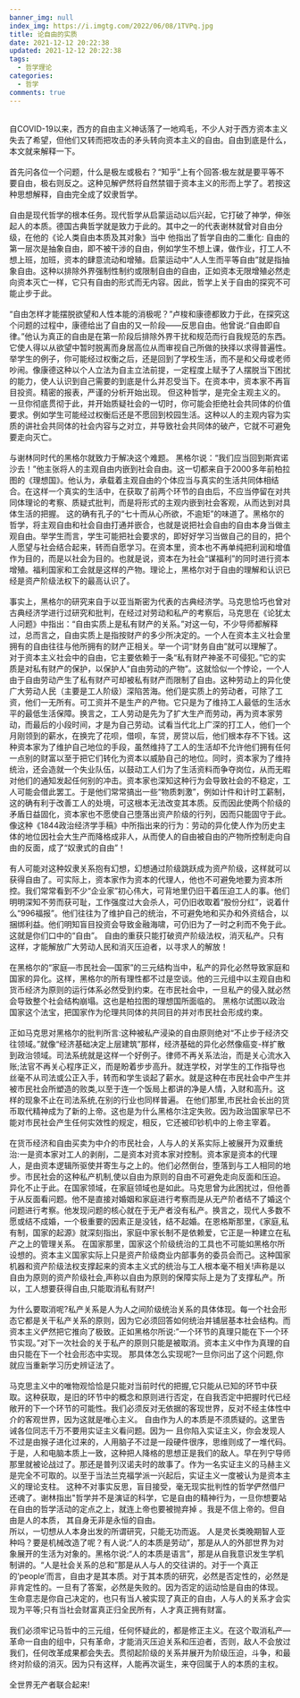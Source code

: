 ```yaml
---
banner_img: null
index_img: https://i.imgtg.com/2022/06/08/1TVPq.jpg
title: 论自由的实质
date: 2021-12-12 20:22:38
updated: 2021-12-12 20:22:38
tags:
  - 哲学理论
categories:
  - 哲学
comments: true
---
```

\
自COVID-19以来，西方的自由主义神话落了一地鸡毛，不少人对于西方资本主义失去了希望，但他们又转而把攻击的矛头转向资本主义的自由。自由到底是什么，本文就来解释一下。\
\
首先问各位一个问题，什么是极左或极右？“知乎”上有个回答:极左就是要平等不要自由，极右则反之。这种见解俨然将自然禁锢于资本主义的形而上学了。若按这种思想解释，自由完全成了奴隶哲学。\
\
自由是现代哲学的根本任务。现代哲学从启蒙运动以后兴起，它打破了神学，伸张起人的本质。德国古典哲学就是致力于此的。其中之一的代表谢林就曾对自由分级，在他的《论人类自由本质及其对象》当中 他指出了哲学自由的二重化: 自由的第一层次是抽象自由，即不被干涉的自由，例如学生不想上课，做作业，打工人不想上班，加班，资本的肆意流动和增殖。启蒙运动中“人人生而平等自由”就是指抽象自由。这种以排除外界强制性制约或限制自由的自由，正如资本无限增殖必然走向资本灭亡一样，它只有自由的形式而无内容。因此，哲学上关于自由的探究不可能止步于此。\
\
“自由怎样才能摆脱欲望和人性本能的消极呢？”卢梭和康德都致力于此，在探究这个问题的过程中，康德给出了自由的又一阶段——反思自由。他曾说:“自由即自律。”他认为真正的自由是在第一阶段后排除外界干扰和规范而行自我规范的东西。它使人得以从欲望中暂时脱离而身居高位从而审视自己所做的抉择以求得普遍性。举学生的例子，你可能经过权衡之后，还是回到了学校生活，而不是和父母或老师吵闹。像康德这种以个人立法为自主立法前提，一定程度上赋予了人摆脱当下困扰的能力，使人认识到自己需要的到底是什么并忍受当下。在资本中，资本家不再盲目投资。精密的报表，严谨的分析开始出现。 但这种哲学，是完全主观主义的。一旦你彻底贯彻于此，并开始质疑社会的一切时，你可能会拒绝社会共同体的价值要求。例如学生可能经过权衡后还是不愿回到校园生活。这种以人的主观内容为实质的讲社会共同体的社会内容与之对立，并导致社会共同体的破产，它就不可避免要走向灭亡。\
\
与谢林同时代的黑格尔就致力于解决这个难题。 黑格尔说：“我们应当回到斯宾诺沙去！”他主张将人的主观自由内嵌到社会自由。这一切都来自于2000多年前柏拉图的《理想国》。他认为，承载着主观自由的个体应当与真实的生活共同体相结合。在这样一个真实的生活中，在获取了前两个环节的自由后，不应当停留在对共同体理论的考察、质疑式批判，而是将形式的主观内嵌到社会客观，从而达到对具体生活的把握。 这的确有孔子的“七十而从心所欲，不逾矩”的味道了。黑格尔的哲学，将主观自由和社会自由打通并嵌合，也就是说把社会自由的自由本身当做主观自由。举学生而言，学生可能把社会要求的，即好好学习当做自己的目的，把个人愿望与社会结合起来，转而自愿学习。在资本里，资本也不再单纯把利润和增值作为目的，而是以社会为目的。也就是说，资本在为社会“谋福利”的同时进行资本增殖。福利国家和工会就是这样的产物。理论上，黑格尔对于自由的理解和认识已经是资产阶级法权下的最高认识了。\
\
事实上，黑格尔的研究来自于以亚当斯密为代表的古典经济学。马克思恰巧也曾对古典经济学进行过研究和批判，在经过对劳动和私产的考察后，马克思在《论犹太人问题》中指出：“自由实质上是私有财产的关系。”对这一句，不少导师都解释过，总而言之，自由实质上是指按财产的多少所决定的。一个人在资本主义社会里拥有的自由往往与他所拥有的财产正相关。举一个词“财务自由”就可以理解了。 对于资本主义社会中的自由，它主要依赖于一条“私有财产神圣不可侵犯。”它的实质是对私有财产的保护，以保护人“自由劳动的产物”。这就恰似一个悖论，一个人由于自由劳动产生了私有财产可却被私有财产而限制了自由。这种劳动上的异化使广大劳动人民（主要是工人阶级）深陷苦海。他们是实质上的劳动者，可除了工资，他们一无所有。可工资并不是生产的产物。它只是为了维持工人最低的生活水平的最低生活保障。换言之，工人劳动是先为了扩大生产而劳动，再为资本家劳动，而最后的小段时间，才是为自己劳动。试看当代北上广深的打工人，他们一个月刚领到的薪水，在换完了花呗，借呗，车贷，房贷以后，他们根本存不下钱。这种资本家为了维护自己地位的手段，虽然维持了工人的生活却不允许他们拥有任何一点别的财富以至于把它们转化为资本以威胁自己的地位。同时，资本家为了维持统治，还会造就一个失业队伍，以鼓动工人们为了生活资料而争夺岗位，从而无暇对他们的通知发起任何别的冲击。资本家也深知这种行为会导致社会的不稳定，工人可能会借此罢工。于是他们常常搞出一些“物质刺激”，例如计件和计时工薪制，这的确有利于改善工人的处境，可这根本无法改变其本质。反而因此使两个阶级的矛盾日益固化，资本家也不愿使自己堕落出资产阶级的行列，因而只能固守于此。像这种《1844政治经济学手稿》中所指出来的行为：劳动的异化使人作为历史主体的地位因社会大生产而降格成非人，从而使人的自由被自由的产物所控制走向自由的反面，成了“奴隶式的自由”！\
\
有人可能对这种奴隶关系抱有幻想，幻想通过阶级跳跃成为资产阶级，这样就可以获得自由了。可实际上，资本家作为资本的代理人，他也不可避免地要为资本所控。我们常常看到不少“企业家”初心伟大，可背地里仍旧干着压迫工人的事。他们明明深知不劳而获可耻，工作强度过大会杀人，可仍旧收取着“股份分红”，说着什么“996福报”。他们往往为了维护自己的统治，不可避免地和买办和外资结合，以捆绑利益。他们明知盲目投资会导致金融海啸，可仍旧为了一时之利而不免于此。这就是你们口中的“自由”。 自由的重获只能打破资产阶级法权，消灭私产。只有这样，才能解放广大劳动人民和消灭压迫者，以寻求人的解放！\
\
在黑格尔的“家庭—市民社会—国家”的三元结构当中，私产的异化必然导致家庭和国家的异化。这样，黑格尔的所有理性都不过是空谈。他的三元组中以主观自由和货币经济为原则的运行体系必然受到约束。在市民社会中，一旦私产的侵入就必然会导致整个社会结构崩塌。这也是柏拉图的理想国所面临的。 黑格尔试图以政治国家这个法宝，把国家作为伦理共同体的共同目的并对市民社会形成约束。\
\
正如马克思对黑格尔的批判所言:这种被私产浸染的自由原则绝对“不止步于经济交往领域。”就像“经济基础决定上层建筑”那样，经济基础的异化必然像癌变-样扩散到政治领域。司法系统就是这样一个好例子。律师不再关系法治，而是关心流水入账;法官不再关心程序正义，而是盼着步步高升。就连学校，对学生的工作指导也丝毫不从司法或公正入手，转而和学生谈起了薪水。就是这种在市民社会中产生并被市民社会所塑造的败类,以至于连一个饭局上都讲的净是人情，入财和高升。这样的现象不止在司法系统,在别的行业也同样普遍。 在他们那里,市民社会长出的货币取代精神成为了新的上帝。这也是为什么黑格尔注定失败。因为政治国家早已不能对市民社会产生任何实效性的规定，相反，它还被印钞机中的上帝主宰着。\
\
在货币经济和自由买卖为中介的市民社会，人与人的关系实际上被展开为双重统治:一是资本家对工人的剥削，二是资本对资本家对控制。资本家是资本的代理人，是由资本逻辑所驱使并寄生与之上的。他们必然倒台，堕落到与工人相同的地步。市民社会的这种私产机制,使以自由为原则的自由不可避免走向反面和压迫。 异化不止于此。在国家领域，在家庭领域也是如此。马克思曾为此困扰过，但他善于从反面看问题。他不是直接对婚姻和家庭进行考察而是从无产阶者结不了婚这个问题进行考察。他发现问题的核心就在于无产者没有私产。换言之，现代人多数不愿或结不成婚，一个极重要的因素正是没钱，结不起婚。在恩格斯那里，《家庭,私有制，国家的起源》就深刻指出，家庭中家长制不是依赖爱，它正是一种建立在私产之上的管理关系。 在国家那里，国家这个阶级统治的工具也不可能如黑格尔所设想的。资本主义国家实际上只是资产阶级商业内部事务的委员会而己。这种国家机器和资产阶级法权支撑起来的资本主义式的统治与工人根本毫不相关!声称是以自由为原则的资产阶级社会,声称以自由为原则的保障实际上是为了支撑私产。所以，工人想要获得自由,只能取消私有财产!\
\
为什么要取消呢?私产关系是人为人之间阶级统治关系的具体体现。每一个社会形态它都是关干私产关系的原则，因为它必须回答如何统治并铺层基本社会结构。而资本主义俨然把它推向了极致。正如黑格尔所说:”一个环节的真理只能在下一个环节实现。”对下一次社会的关于私产的原则只能是被取消。资本主义中作为真理的自由只能在下一个社会形态中实现。 那具体怎么实现呢?一旦你问出了这个问题,你就应当重新学习历史辨证法了。\
\
马克思主义中的唯物观恰恰是只能对当前时代的把握,它只能从已知的环节中获取。这种获取，是旧的环节中的概念和原则进行否定，在自我否定中把握时代已经敞开的下一个环节的可能性。我们必须反对无依据的客现世界，反对不经主体性中介的客观世界，因为这就是唯心主义。 自由作为人的本质是不须质疑的。这里告诫各位同志千万不要用实证主义看问题。因为一 且你陷入实证主义，你会发现人不过是由猴子进化过来的，人用脑子不过是一段硬件很序，思维则成了一堆代码。于是，人和电脑本质上一致，这种把人降格的思想正是我们的敌人。早在列宁导师那里就被论战过了。那还是普列汉诺夫时的故事了。作为一名实证主义的马赫主义是完全不可取的。以至于当法兰克福学派一兴起后，实证主义一度被认为是资本主义的理论支柱。 这种不对事实反思，盲目接受，毫无现实批判性的哲学俨然借尸还魂了。谢林指出"哲学并不是演证的科学，它是自由的精神行为，一旦你想要站在自由的哲学活动的定点之上，就连上帝也要被抛弃掉 。我是不信上帝的。但自由是人的本质， 其自身无非是永恒的自由。\
所以，一切想从人本身出发的所谓研究，只能无功而返。 人是灵长类晚期智人亚种吗？要是机械改造了呢？有人说:“人的本质是劳动”，那是从人的外部世界为对象展开的生活为对象的。黑格尔说:“人的本质是语言”，那是从自我意识发生学机制讲的。“人是社会关系的总和”那是从人与人的交往讲的。对于一个真正的‘people’而言，自由才是其本质。对于其本质的研究，必然是否定性的，必然是非肯定性的。一旦有了答案，必然是失败的。因为否定的运动恰是自由的体现。 生命意志是你自己决定的，也只有当人被实现了真正的自由，人与人的关系才会实现为平等;只有当社会财富真正归全民所有，人才真正拥有财富。\
\
我们必须牢记马哲中的三元组，任何怀疑此的，都是修正主义。在这个取消私产—革命一自由的组中，只有革命，才能消灭压迫关系和压迫者，否则，敌人不会放过我们，任何改革成果都会失去。贯彻起阶级的关系并展开为阶级压迫，斗争，和最终对阶级的消灭。因为只有这样，人能再次诞生，来夺回属于人的本质的主权。\
\
全世界无产者联合起来!